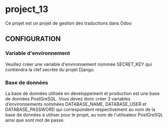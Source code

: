 # project_13

Ce projet est un projet de gestion des traductions dans Odoo

## CONFIGURATION

### Variable d'environnement

Veuillez créer une variable d'environnement nommée SECRET_KEY qui contiendra la clef secrète du projet Django. 

### Base de données

La base de données utilisée en développement et production est une base de données PostGreSQL.
Vous devez donc créer 3 variables d'environnements nommées DATABASE_NAME, DATABASE_USER et DATABASE_PASSWORD qui correspondent respectivement au nom de la base de données à utiliser pour le projet, au nom de l'utilisateur PostGreSQL ainsi que sont mot de passe.